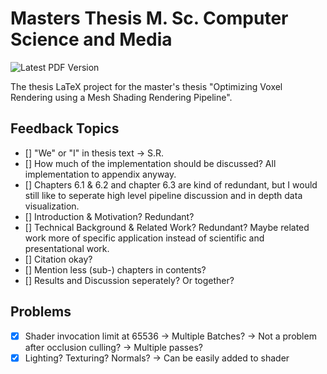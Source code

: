 # Masters Thesis M. Sc. Computer Science and Media

![Latest PDF Version](https://github.com/FreddyOm/MScThesis/actions/workflows/latex-to-pdf.yml/badge.svg)

The thesis LaTeX project for the master's thesis "Optimizing Voxel Rendering using a Mesh Shading Rendering Pipeline".


## Feedback Topics

- [] "We" or "I" in thesis text -> S.R.
- [] How much of the implementation should be discussed? All implementation to appendix anyway.
- [] Chapters 6.1 & 6.2 and chapter 6.3 are kind of redundant, but I would still like to seperate high level 
pipeline discussion and in depth data visualization.
- [] Introduction & Motivation? Redundant?
- [] Technical Background & Related Work? Redundant? Maybe related work more of specific application instead of 
scientific and presentational work.
- [] Citation okay?
- [] Mention less (sub-) chapters in contents?
- [] Results and Discussion seperately? Or together?

## Problems

- [x] Shader invocation limit at 65536 -> Multiple Batches? -> Not a problem after occlusion culling? -> Multiple passes?
- [x] Lighting? Texturing? Normals? -> Can be easily added to shader